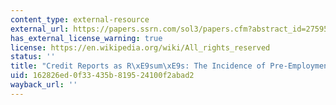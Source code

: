 ```yaml
---
content_type: external-resource
external_url: https://papers.ssrn.com/sol3/papers.cfm?abstract_id=2759560
has_external_license_warning: true
license: https://en.wikipedia.org/wiki/All_rights_reserved
status: ''
title: "Credit Reports as R\xE9sum\xE9s: The Incidence of Pre-Employment Credit Screening"
uid: 162826ed-0f33-435b-8195-24100f2abad2
wayback_url: ''
---
```

